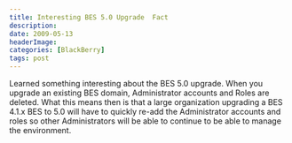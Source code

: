 ```yaml
---
title: Interesting BES 5.0 Upgrade  Fact
description: 
date: 2009-05-13
headerImage: 
categories: [BlackBerry]
tags: post
---
```


Learned something interesting about the BES 5.0 upgrade. When you upgrade an existing BES domain, Administrator accounts and Roles are deleted. What this means then is that a large organization upgrading a BES 4.1.x BES to 5.0 will have to quickly re-add the Administrator accounts and roles so other Administrators will be able to continue to be able to manage the environment.